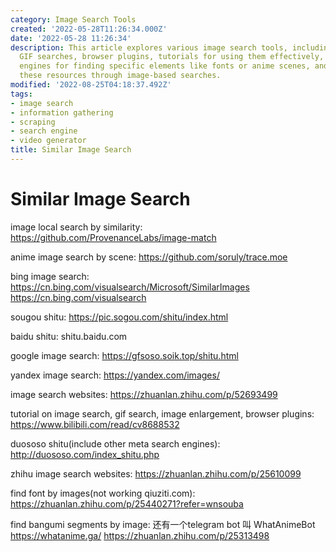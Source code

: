 ```yaml
---
category: Image Search Tools
created: '2022-05-28T11:26:34.000Z'
date: '2022-05-28 11:26:34'
description: This article explores various image search tools, including general and
  GIF searches, browser plugins, tutorials for using them effectively, meta search
  engines for finding specific elements like fonts or anime scenes, and how to locate
  these resources through image-based searches.
modified: '2022-08-25T04:18:37.492Z'
tags:
- image search
- information gathering
- scraping
- search engine
- video generator
title: Similar Image Search
---
```


# Similar Image Search

image local search by similarity:
https://github.com/ProvenanceLabs/image-match

anime image search by scene:
https://github.com/soruly/trace.moe

bing image search:
https://cn.bing.com/visualsearch/Microsoft/SimilarImages
https://cn.bing.com/visualsearch

sougou shitu:
https://pic.sogou.com/shitu/index.html

baidu shitu:
shitu.baidu.com

google image search:
https://gfsoso.soik.top/shitu.html

yandex image search:
https://yandex.com/images/

image search websites:
https://zhuanlan.zhihu.com/p/52693499 

tutorial on image search, gif search, image enlargement, browser plugins:
https://www.bilibili.com/read/cv8688532

duososo shitu(include other meta search engines):
http://duososo.com/index_shitu.php

zhihu image search websites:
https://zhuanlan.zhihu.com/p/25610099

find font by images(not working qiuziti.com):
https://zhuanlan.zhihu.com/p/25440271?refer=wnsouba

find bangumi segments by image:
还有一个telegram bot 叫 WhatAnimeBot
https://whatanime.ga/
https://zhuanlan.zhihu.com/p/25313498
